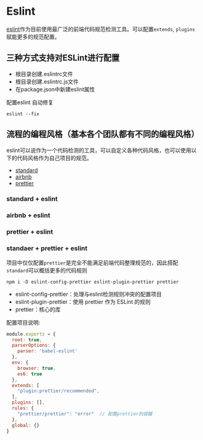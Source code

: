 # Eslint

[eslint](https://eslint.org/)作为目前使用最广泛的前端代码规范检测工具。可以配置`extends`, `plugins`赋能更多的规范配置。

## 三种方式支持对ESLint进行配置

+ 根目录创建.eslintrc文件
+ 根目录创建.eslintrc.js文件
+ 在package.json中新建eslint属性

配置eslint 自动修复

```.
eslint --fix
```

## 流程的编程风格（基本各个团队都有不同的编程风格）

eslint可以说作为一个代码检测的工具，可以自定义各种代码风格，也可以使用以下的代码风格作为自己项目的规范。

+ [standard](https://github.com/standard/standard)
+ [airbnb](https://github.com/airbnb/javascript)
+ [prettier](https://github.com/prettier/prettier)

### standard + eslint

### airbnb + eslint

### prettier + eslint

### standaer + prettier + eslint

项目中仅仅配置`prettier`是完全不能满足前端代码整理规范的，因此搭配`standard`可以概括更多的代码规则

```.
npm i -D eslint-config-prettier eslint-plugin-prettier prettier
```

+ eslint-config-prettier：处理与eslint检测规则冲突的配置项目 
+ eslint-plugin-prettier：使用 prettier 作为 ESLint 的规则
+ prettier：核心的库

配置项目说明:

```js
module.exports = {
  root: true,
  parserOptions: {
    parser: 'babel-eslint'
  },
  env: {
    browser: true,
    es6: true
  },
  extends: [
    "plugin:prettier/recommended",
  ],
  plugins: [],
  rules: {
    "prettier/prettier": "error"  // 配置prettier的提醒
  },
  global: {}
}
```
